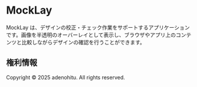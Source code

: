 # MockLay

MockLay は、デザインの校正・チェック作業をサポートするアプリケーションです。画像を半透明のオーバーレイとして表示し、ブラウザやアプリ上のコンテンツと比較しながらデザインの確認を行うことができます。

## 権利情報

Copyright © 2025 adenohitu. All rights reserved.
